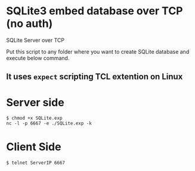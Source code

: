 # SQLite3 embed database over TCP (no auth)
SQLite Server over TCP

Put this script to any folder where you want to create SQLite database and execute below command.

## It uses `expect` scripting TCL extention on Linux

# Server side
```
$ chmod +x SQLite.exp
nc -l -p 6667 -e ./SQLite.exp -k
```

# Client Side
```
$ telnet ServerIP 6667
```
